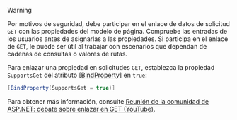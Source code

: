 > [!WARNING]
> Por motivos de seguridad, debe participar en el enlace de datos de solicitud `GET` con las propiedades del modelo de página. Compruebe las entradas de los usuarios antes de asignarlas a las propiedades. Si participa en el enlace de `GET`, le puede ser útil al trabajar con escenarios que dependan de cadenas de consultas o valores de rutas.
>
> Para enlazar una propiedad en solicitudes `GET`, establezca la propiedad `SupportsGet` del atributo [[BindProperty]](xref:Microsoft.AspNetCore.Mvc.BindPropertyAttribute) en `true`:
>
> ```csharp
> [BindProperty(SupportsGet = true)]
> ```
>
> Para obtener más información, consulte [Reunión de la comunidad de ASP.NET: debate sobre enlazar en GET (YouTube)](https://www.youtube.com/watch?v=p7iHB9V-KVU&feature=youtu.be&t=54m27s).
